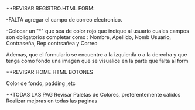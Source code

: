 **REVISAR REGISTRO.HTML
FORM:

-FALTA agregar el campo de correo electronico.

-Colocar un "*" que sea de color rojo que indique al usuario cuales campos son obligatorios completar como : Nombre, Apellido, Nomb Usuario, Contraseña, Rep contrsañea y Correo

Ademas, que el formulario se encuentre a la izquierda o a la derecha y que tenga como fondo una imagen que se visualice en la parte que falta al form

**REVISAR HOME.HTML
BOTONES

Color de fondo, padding ,etc

**TODAS LAS PAG
Revisar Paletas de Colores, preferentemente calidos
Realizar mejoras en todas las paginas